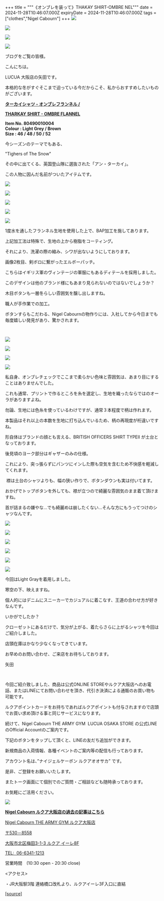 +++
title = """《オンブレを装って》THAKAY SHIRT-OMBRE NEL"""
date = 2024-11-28T10:46:07.000Z
expiryDate = 2024-11-28T10:46:07.000Z
tags = ["clothes","Nigel Cabourn"]
+++
![](https://cdn.shopify.com/s/files/1/0094/9295/5196/files/IMG_1231_05687c14-ef59-46a6-8791-65563fff2a9f.jpg?v=1732252665)

![](https://cdn.shopify.com/s/files/1/0094/9295/5196/files/IMG_1232.jpg?v=1732252665)

![](https://cdn.shopify.com/s/files/1/0094/9295/5196/files/IMG_1235_cb1fe878-0a3b-4bd3-87d3-d18d97403c62.jpg?v=1732252665)

![](https://cdn.shopify.com/s/files/1/0094/9295/5196/files/IMG_1246_358277cf-5b93-410e-9c9a-669bd1b6756b.jpg?v=1732252665)

ブログをご覧の皆様。

こんにちは。　

LUCUA 大阪店の矢田です。

本格的な冬がすぐそこまで迫っている今だからこそ、私からおすすめしたいものがございます。

[**ターカイシャツ - オンブレフランネル /**](https://cabourn.jp/products/80490010004?_pos=9&_sid=84adacb31&_ss=r)

[**THARKAY SHIRT - OMBRE FLANNEL**](https://cabourn.jp/products/80490010004?_pos=9&_sid=84adacb31&_ss=r)

**Item No. 80490010004**  
**Colour : Light Grey / Brown**  
**Size : 46 / 48 / 50 / 52**

今シーズンのテーマでもある、

"Tighers of The Snow"

その中に出てくる、英国登山隊に選抜された「アン・ターカイ」。

この人物に因んだ名前がついたアイテムです。

![](https://cdn.shopify.com/s/files/1/0094/9295/5196/files/IMG_1238_7f7cbb15-458a-498b-aff3-dbe34ac53d1c.jpg?v=1732252665)

![](https://cdn.shopify.com/s/files/1/0094/9295/5196/files/IMG_1239_3567a8d3-8a42-4725-a0f1-2dc041ed4439.jpg?v=1732252665)

![](https://cdn.shopify.com/s/files/1/0094/9295/5196/files/IMG_1240_d112aafb-3798-4497-a9f9-5aa6f7564ac0.jpg?v=1732252665)

![](https://cdn.shopify.com/s/files/1/0094/9295/5196/files/IMG_1241_3f70fc1f-770e-41bb-8ee0-870f5dca0c1d.jpg?v=1732252665)

![](https://cdn.shopify.com/s/files/1/0094/9295/5196/files/IMG_1242.jpg?v=1732252665)

1度水を通したフランネル生地を使用した上で、BAP加工を施してあります。

上記加工法は特殊で、生地の上から樹脂をコーティング。　

それにより、洗濯の際の縮み、シワが出ないようにしております。

画像2枚目、剣ボロに繋がったエルボーパッチ。

こちらはイギリス軍のヴィンテージの軍服にもあるディテールを採用しました。

このデザインは他のブランド様にもあまり見られないのではないでしょうか？

木目ボタンも一層冬らしい雰囲気を醸し出しますね。

職人が手作業での加工。

ボタンすらもこだわる、Nigel Cabournの物作りには、入社してから今日までも毎度嬉しい発見があり、驚かされます。

 

![](https://cdn.shopify.com/s/files/1/0094/9295/5196/files/IMG_1243.jpg?v=1732252664)

![](https://cdn.shopify.com/s/files/1/0094/9295/5196/files/IMG_1263_4770afdc-477d-484a-b576-0d78d58848c0.jpg?v=1732252665)

![](https://cdn.shopify.com/s/files/1/0094/9295/5196/files/IMG_1252_66043548-da98-463d-8504-4df9d945cf09.jpg?v=1732253302)

![](https://cdn.shopify.com/s/files/1/0094/9295/5196/files/IMG_1253_c8d77d44-1aa6-4243-b326-2394ac3c00c1.jpg?v=1732253302)

私自身、オンブレチェックでここまで柔らかい色味と雰囲気は、あまり目にすることはありませんでした。

これも通常、プリントで作るところを糸を選定し、生地を織ったならではのオーラがありますよね。

勿論、生地には色糸を使っているわけですが、通常３本程度で柄は作れます。

本製品はそれ以上の本数を生地に打ち込んでいるため、柄の再現度が桁違いですね。

形自体はブランドの顔とも言える、BRITISH OFFICERS SHIRT TYPEⅡ が土台となっております。

後見頃のヨーク部分はギャザーのみの仕様。

これにより、突っ張らずにパンツにインした際も空気を含むため不快感を軽減してくれます。

 襟は土台のシャツよりも、幅の狭い作りで、ボタンダウンも実は付いてます。

おかげでトップボタンを外しても、襟が立つので綺麗な雰囲気のまま着て頂けますね。

首が詰まるの嫌やな…でも綺麗めは崩したくない…そんな方にもうってつけのシャツなんです。

![](https://cdn.shopify.com/s/files/1/0094/9295/5196/files/IMG_1249_9dda7320-64c7-44e1-8be8-b626a489568a.jpg?v=1732253303)

![](https://cdn.shopify.com/s/files/1/0094/9295/5196/files/IMG_1250_bcb259b5-0959-42c6-a16a-edb87f4bc62c.jpg?v=1732253302)

![](https://cdn.shopify.com/s/files/1/0094/9295/5196/files/IMG_1256_c22a2f12-8112-4a7f-9a96-cd0e3eac1ef8.jpg?v=1732253302)

![](https://cdn.shopify.com/s/files/1/0094/9295/5196/files/IMG_1258_c2d9ecfc-feea-4b53-a8b7-40ca74c89910.jpg?v=1732253303)

![](https://cdn.shopify.com/s/files/1/0094/9295/5196/files/IMG_1265_75820f7e-64fc-4083-aaef-b85715f66dab.jpg?v=1732253302)

![](https://cdn.shopify.com/s/files/1/0094/9295/5196/files/IMG_1259_ccec32a6-0223-4d5c-a476-1683e2f7af38.jpg?v=1732253302)

今回はLight Grayを着用しました。

寒空の下、映えますね。

個人的にはデニムにスニーカーでカジュアルに着こなす、王道の合わせ方が好きなんです。

いかがでしたか？

クローゼットにあるだけで、気分が上がる、着たらさらに上がるシャツを今回はご紹介しました。

店頭在庫はかなり少なくなってきています。

お早めのお問い合わせ、ご来店をお待ちしております。

矢田

 

今回ご紹介致しました、商品は公式ONLINE STOREやルクア大阪店へのお電話、またはLINEにてお問い合わせを頂き、代引き決済による通販のお買い物も可能です。

ルクアポイントカードをお持ちであればルクアポイントも付与されますので店頭でお買い求め頂ける事と同じサービスになります。

続けて、Nigel Cabourn THE ARMY GYM  LUCUA OSAKA STORE の公式LINEのOfficial Accountのご案内です。

下記のボタンをタップして頂くと、LINEの友だち追加ができます。

新規商品の入荷情報、各種イベントのご案内等の配信も行っております。

アカウント名は、”ナイジェルケーボン ルクアオオサカ” です。

是非、ご登録をお願いいたします。

またトーク画面にて個別でのご質問・ご相談なども随時承っております。

お気軽にご活用ください。

[![](https://scdn.line-apps.com/n/line_add_friends/btn/ja.png)](https://lin.ee/438JalM)

[**Nigel Cabourn ルクア大阪店の過去の記事はこちら**](https://cabourn.jp/blogs/shop-info/tagged/the-army-gym-lucua-osaka-store)

[Nigel Cabourn THE ARMY GYM ルクア大阪店](https://cabourn.jp/pages/osaka)

[〒530－8558](https://cabourn.jp/pages/osaka)

[大阪市北区梅田3-1-3 ルクア イーレ8F](https://cabourn.jp/pages/osaka)

[TEL:  06-6341-1213](tel:0663411213)

営業時間　(10:30 open - 20:30 close) 

<アクセス>

・JR大阪駅3階 連絡橋口改札より、ルクアイーレ3F入口に直結

[[source]](https://cabourn.jp/blogs/shop-info/lucuaosaka20241128)
